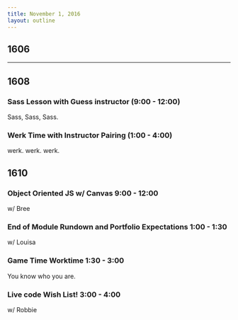```yaml
---
title: November 1, 2016
layout: outline
---
```


## 1606

***

## 1608

### Sass Lesson with Guess instructor (9:00 - 12:00)

Sass, Sass, Sass.

### Werk Time with Instructor Pairing (1:00 - 4:00)

werk. werk. werk.


## 1610

### Object Oriented JS w/ Canvas 9:00 - 12:00
w/ Bree

### End of Module Rundown and Portfolio Expectations 1:00 - 1:30
w/ Louisa

### Game Time Worktime 1:30 - 3:00
You know who you are.

### Live code Wish List! 3:00 - 4:00
w/ Robbie
